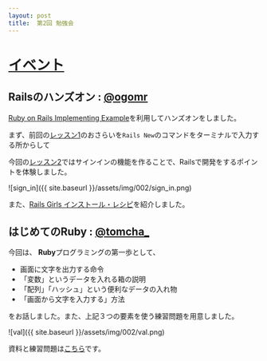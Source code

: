 ```yaml
---
layout: post
title:  第2回 勉強会
---
```


# [イベント](https://hommachirb.doorkeeper.jp/events/21551)

## Railsのハンズオン : [@ogomr](https://twitter.com/ogomr)

[Ruby on Rails Implementing Example](https://github.com/hommachirb/rails-example)を利用してハンズオンをしました。

まず、前回の[レッスン1](https://github.com/hommachirb/rails-example/blob/master/doc/lesson/001.md)のおさらいを`Rails New`のコマンドをターミナルで入力する所からして

今回の[レッスン2](https://github.com/hommachirb/rails-example/blob/master/doc/lesson/002.md)ではサインインの機能を作ることで、Railsで開発をするポイントを体験しました。

![sign_in]({{ site.baseurl }}/assets/img/002/sign_in.png)

また、[Rails Girls インストール・レシピ](http://railsgirls.jp/install/)を紹介しました。

## はじめてのRuby : [@tomcha_]()

今回は、  **Ruby**プログラミングの第一歩として、

* 画面に文字を出力する命令
* 「変数」というデータを入れる箱の説明
* 「配列」「ハッシュ」という便利なデータの入れ物
* 「画面から文字を入力する」方法

をお話しました。また、上記３つの要素を使う練習問題を用意しました。

![val]({{ site.baseurl }}/assets/img/002/val.png)

資料と練習問題は[こちら](https://github.com/tomcha/hommachirb-2015-03-07/blob/master/slide.md)です。

